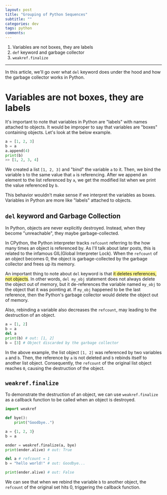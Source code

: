 ```yaml
---
layout: post
title: "Grouping of Python Sequences"
subtitle: ""
categories: dev
tags: python
comments:
---
```


1. Variables are not boxes, they are labels
2. `def` keyword and garbage collector
3. `weakref.finalize`

---
In this article, we'll go over what `del` keyword does under the hood and how the garbage collector works in Python.

# Variables are not boxes, they are labels
It's important to note that variables in Python are "labels" with names attached to objects. It would be improper to say that variables are "boxes" containing objects. Let's look at the below example.

```python
a = [1, 2, 3]
b = a
a.append(4)
print(b)
>> [1, 2, 3, 4]
```

We created a list `[1, 2, 3]` and "bind" the variable `a` to it. Then, we bind the variable `b` to the same value that `a` is referencing. After we append an element to the list referenced by `a`, we get the modified list when we print the value referenced by `b`.

This behavior wouldn't make sense if we interpret the variables as boxes. Variables in Python are more like "labels" attached to objects.

## `del` keyword and Garbage Collection

In Python, objects are never explicitly destroyed. Instead, when they become "unreachable", they maybe garbage-collected.

In CPython, the Python interpreter tracks `refcount` referring to the how many times an object is referenced by. As I'll talk about later posts, this is related to the infamous GIL(Global Interpreter Lock). When the `refcount` of an object becomes 0, the object is garbage-collected by the garbage collector and frees up its memory.

An important thing to note about `del` keyword is that <span style="background:#fff88f">it deletes references, not objects</span>. In other words, `del my_obj` statement does not always delete the object out of memory, but it de-references the variable named `my_obj` to the object that it was pointing at. If `my_obj` happened to be the last reference, then the Python's garbage collector would delete the object out of memory.

Also, rebinding a variable also decreases the `refcount`, may leading to the destruction of an object.

```python
a = [1, 2]
b = a
del a
print(b) # out: [1, 2]
b = [3] # Object discarded by the garbage collector
```

In the above example, the list object `[1, 2]` was referenced by two variables `a` and `b`. Then, the reference by `a` is not deleted and `b` rebinds itself to another list object. Consequently, the `refcount` of the original list object reaches `0`, causing the destruction of the object.

## `weakref.finalize`

To demonstrate the destruction of an object, we can use `weakref.finalize` as a callback function to be called when an object is destroyed.

```python
import weakref

def bye():
    print("Goodbye..")

a = {1, 2, 3}
b = a

ender = weakref.finalize(a, bye)
print(ender.alive) # out: True

del a # refcount = 1
b = "hello world!" # out: Goodbye...

print(ender.alive) # out: False
```

We can see that when we rebind the variable `b` to another object, the `refcount` of the original set hits 0, triggering the callback function.
